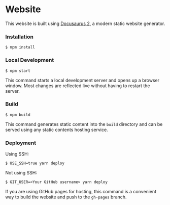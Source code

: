 # Website

This website is built using [Docusaurus 2](https://docusaurus.io/), a modern static website generator.

### Installation

~~~
$ npm install
~~~

### Local Development

~~~
$ npm start
~~~

This command starts a local development server and opens up a browser window. Most changes are reflected live without having to restart the server.

### Build

~~~
$ npm build
~~~

This command generates static content into the `build` directory and can be served using any static contents hosting service.

### Deployment

Using SSH:

~~~
$ USE_SSH=true yarn deploy
~~~

Not using SSH:

~~~
$ GIT_USER=<Your GitHub username> yarn deploy
~~~

If you are using GitHub pages for hosting, this command is a convenient way to build the website and push to the `gh-pages` branch.
